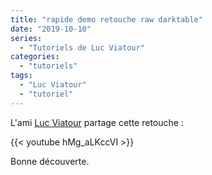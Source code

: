 ```yaml
---
title: "rapide demo retouche raw darktable"
date: "2019-10-10"
series:
  - "Tutoriels de Luc Viatour"
categories: 
  - "tutoriels"
tags: 
  - "Luc Viatour"
  - "tutoriel"
---
```


L'ami [Luc Viatour](https://www.youtube.com/channel/UCNLc97wHCBhgENfkIDiOUPQ) partage cette retouche : 

{{< youtube hMg_aLKccVI >}}

Bonne découverte.
